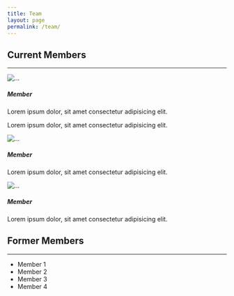 ```yaml
---
title: Team
layout: page
permalink: /team/
---
```


<div class="py-3">
    <h2>Current Members</h2>
    <hr />
    <div class="card-deck">
        <div class="card mb-3">
            <div class="row g-0">
                <div class="col-md-4">
                    <img src="{{ site.url }}/assets/images/placeholder-profile.jpg" class="img-fluid rounded-start" alt="...">
                </div>
                <div class="col-md-8">
                    <div class="card-body">
                    <h5 class="card-title">Member</h5>
                    <p class="card-text">Lorem ipsum dolor, sit amet consectetur adipisicing elit.</p>
                    <p class="card-text">Lorem ipsum dolor, sit amet consectetur adipisicing elit.</p>
                    </div>
                </div>
            </div>
        </div>
        <div class="card mb-3">
            <div class="row g-0">
                <div class="col-md-4">
                    <img src="{{ site.url }}/assets/images/placeholder-profile.jpg" class="img-fluid rounded-start" alt="...">
                </div>
                <div class="col-md-8">
                    <div class="card-body">
                    <h5 class="card-title">Member</h5>
                    <p class="card-text">Lorem ipsum dolor, sit amet consectetur adipisicing elit.</p>
                    </div>
                </div>  
            </div>
        </div>
        <div class="card mb-3">
            <div class="row g-0">
                <div class="col-md-4">
                    <img src="{{ site.url }}/assets/images/placeholder-profile.jpg" class="img-fluid rounded-start" alt="...">
                </div>
                <div class="col-md-8">
                    <div class="card-body">
                    <h5 class="card-title">Member</h5>
                    <p class="card-text">Lorem ipsum dolor, sit amet consectetur adipisicing elit.</p>
                    </div>
                </div>
            </div>
        </div>
    </div>
</div>


<div class="py-3">
    <h2>Former Members</h2>
    <hr />
    <ul>
        <li>Member 1</li>
        <li>Member 2</li>
        <li>Member 3</li>
        <li>Member 4</li>
    </ul>
</div>

